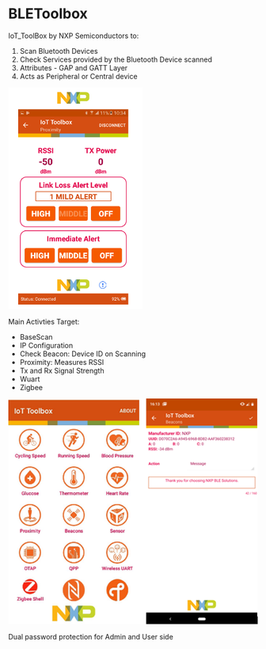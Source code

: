 # BLEToolbox

IoT_ToolBox by NXP Semiconductors to:
1) Scan Bluetooth Devices
2) Check Services provided by the Bluetooth Device scanned
3) Attributes - GAP and GATT Layer
4) Acts as Peripheral or Central device

![](https://github.com/aayushi-95/BLEToolbox/blob/master/images/Picture2.PNG)

Main Activties Target:
- BaseScan
- IP Configuration
- Check Beacon: Device ID on Scanning
- Proximity: Measures RSSI
- Tx and Rx Signal Strength 
- Wuart 
- Zigbee

![](https://github.com/aayushi-95/BLEToolbox/blob/master/images/Capture1.PNG)

Dual password protection for Admin and User side
